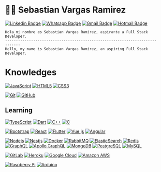 # :man_technologist: Sebastian Vargas Ramirez

[![Linkedin Badge](https://img.shields.io/badge/-LinkedIn-blue?style=flat-square&logo=Linkedin&logoColor=white&link=https://www.linkedin.com/in/sebastian-vargas-ramirez-46a38b23b/)]([https://www.linkedin.com/in/sebastian-vargas-ramirez-46a38b23b/](https://www.linkedin.com/in/sebastian-vargas-ramirez-46a38b23b/))
[![Whatsapp Badge](https://img.shields.io/badge/-Whatsapp-4CA143?style=flat-square&labelColor=4CA143&logo=whatsapp&logoColor=white&link=https://api.whatsapp.com/send?phone=573107483409)](https://api.whatsapp.com/send?phone=573107483409)
[![Gmail Badge](https://img.shields.io/badge/-Gmail-c14438?style=flat-square&logo=Gmail&logoColor=white&link=mailto:luiz7401@gmail.com)](mailto:luiz7401@gmail.com)
[![Hotmail Badge](https://img.shields.io/badge/-Hotmail-0078D4?style=flat-square&logo=microsoft-outlook&logoColor=white&link=mailto:luizcarlos_abbott@hotmail.com)](mailto:luizcarlos_abbott@hotmail.com)

    Hola mi nombre es Sebastian Vargas Ramirez, aspirante a Full Stack Developer.
    -----------------------------------------------------------------------------
    Hello, my name is Sebastian Vargas Ramirez, an aspiring Full Stack Developer.
    
# Knowledges

[![JavaScript](https://img.shields.io/badge/-JavaScript-black?style=flat-square&logo=javascript&link=https://github.com/AlyxZain)](https://github.com/AlyxZain)
[![HTML5](https://img.shields.io/badge/-HTML5-E34F26?style=flat-square&logo=html5&logoColor=white&link=https://github.com/AlyxZain)](https://github.com/AlyxZain)
[![CSS3](https://img.shields.io/badge/-CSS3-1572B6?style=flat-square&logo=css3&link=https://github.com/AlyxZain)](https://github.com/AlyxZain)

[![Git](https://img.shields.io/badge/-Git-black?style=flat-square&logo=git&link=https://github.com/AlyxZain)](https://github.com/AlyxZain)
[![GitHub](https://img.shields.io/badge/-GitHub-181717?style=flat-square&logo=github&link=https://github.com/AlyxZain)](https://github.com/AlyxZain)

## Learning

[![TypeScript](https://img.shields.io/badge/-TypeScript-007ACC?style=flat-square&logo=typescript&link=https://github.com/AlyxZain)](https://github.com/AlyxZain)
[![Dart](https://img.shields.io/badge/-Dart-0175C2?style=flat-square&logo=dart&link=https://github.com/AlyxZain)](https://github.com/AlyxZain)
[![C++](https://img.shields.io/badge/-C++-00599C?style=flat-square&logo=c++&link=https://github.com/AlyxZain)](https://github.com/AlyxZain)
[![C](https://img.shields.io/badge/-A8B9CC?style=flat-square&logo=c&logoColor=white&link=https://github.com/AlyxZain)](https://github.com/AlyxZain)

[![Bootstrap](https://img.shields.io/badge/-Bootstrap-563D7C?style=flat-square&logo=bootstrap&link=https://github.com/AlyxZain)](https://github.com/AlyxZain)
[![React](https://img.shields.io/badge/-React-black?style=flat-square&logo=react&link=https://github.com/AlyxZain)](https://github.com/AlyxZain)
[![Flutter](https://img.shields.io/badge/-Flutter-02569B?style=flat-square&logo=flutter&link=https://github.com/AlyxZain)](https://github.com/AlyxZain)
[![Vue.js](https://img.shields.io/badge/-Vuejs-black?style=flat-square&logo=vue.js&link=https://github.com/AlyxZain)](https://github.com/AlyxZain)
[![Angular](https://img.shields.io/badge/-Angular-DD0031?style=flat-square&logo=angular&link=https://github.com/AlyxZain/)](https://github.com/AlyxZain)

[![Nodejs](https://img.shields.io/badge/-Nodejs-black?style=flat-square&logo=Node.js&link=https://github.com/AlyxZain)](https://github.com/AlyxZain)
[![Nestjs](https://img.shields.io/badge/-Nestjs-black?style=flat-square&logo=NestJS&link=https://github.com/AlyxZain)](https://github.com/AlyxZain)
[![Docker](https://img.shields.io/badge/-Docker-black?style=flat-square&logo=docker&link=https://github.com/AlyxZain)](https://github.com/AlyxZain)
[![RabbitMQ](https://img.shields.io/badge/-RabbitMQ-black?style=flat-square&logo=rabbitmq&link=https://github.com/AlyxZain)](https://github.com/AlyxZain)
[![ElasticSearch](https://img.shields.io/badge/-ElasticSearch-005571?style=flat-square&logo=elasticsearch&link=https://github.com/AlyxZain)](https://github.com/AlyxZain)
[![Redis](https://img.shields.io/badge/-Redis-black?style=flat-square&logo=Redis&link=https://github.com/AlyxZain)](https://github.com/AlyxZain)
[![GraphQL](https://img.shields.io/badge/-GraphQL-E10098?style=flat-square&logo=graphql&link=https://github.com/AlyxZain)](https://github.com/AlyxZain)
[![Apollo GraphQL](https://img.shields.io/badge/-Apollo%20GraphQL-311C87?style=flat-square&logo=apollo-graphql&link=https://github.com/AlyxZain)](https://github.com/AlyxZain)
[![MongoDB](https://img.shields.io/badge/-MongoDB-black?style=flat-square&logo=mongodb&link=https://github.com/AlyxZain)](https://github.com/AlyxZain)
[![PostgreSQL](https://img.shields.io/badge/-PostgreSQL-336791?style=flat-square&logo=postgresql&link=https://github.com/AlyxZain)](https://github.com/AlyxZain)
[![MySQL](https://img.shields.io/badge/-MySQL-black?style=flat-square&logo=mysql&link=https://github.com/AlyxZain)](https://github.com/AlyxZain)


[![GitLab](https://img.shields.io/badge/-GitLab-FCA121?style=flat-square&logo=gitlab&link=https://github.com/AlyxZain)](https://github.com/AlyxZain)
[![Heroku](https://img.shields.io/badge/-Heroku-430098?style=flat-square&logo=heroku&link=https://github.com/AlyxZain)](https://github.com/AlyxZain)
[![Google Cloud](https://img.shields.io/badge/Google%20Cloud-black?style=flat-square&logo=google-cloud&link=https://github.com/AlyxZain)](https://github.com/AlyxZain)
[![Amazon AWS](https://img.shields.io/badge/Amazon%20AWS-232F3E?style=flat-square&logo=amazon-aws&link=https://github.com/AlyxZain)](https://github.com/AlyxZain)

[![Raspberry Pi](https://img.shields.io/badge/-Raspberry%20Pi-C51A4A?style=flat-square&logo=Raspberry-Pi&link=https://github.com/AlyxZain)](https://github.com/AlyxZain)
[![Arduino](https://img.shields.io/badge/-Arduino-black?style=flat-square&logo=Arduino&link=https://github.com/AlyxZain)](https://github.com/AlyxZain)
